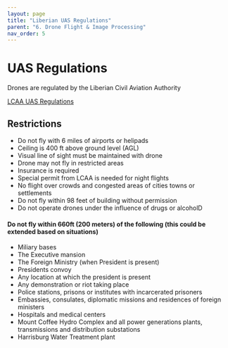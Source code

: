 ```yaml
---
layout: page
title: "Liberian UAS Regulations"
parent: "6. Drone Flight & Image Processing"
nav_order: 5
---
```


# UAS Regulations

Drones are regulated by the Liberian Civil Aviation Authority

[LCAA UAS Regulations](https://lcaa.gov.lr/sites/default/files/documents/LCAR%20PART%2017%20A%20-%20Aviation%20Security.docx.pdf)

## Restrictions
* Do not fly with 6 miles of airports or helipads
* Ceiling is 400 ft above ground level (AGL)
* Visual line of sight must be maintained with drone
* Drone may not fly in restricted areas
* Insurance is required
* Special permit from LCAA is needed for night flights
* No flight over crowds and congested areas of cities towns or settlements
* Do not fly within 98 feet of building without permission
* Do not operate drones under the influence of drugs or alcoholD
#### Do not fly within 660ft (200 meters) of the following (this could be extended based on situations)
* Miliary bases
* The Executive mansion
* The Foreign Ministry (when President is present)
* Presidents convoy
* Any location at which the president is present
* Any demonstration or riot taking place
* Police stations, prisons or institutes with incarcerated prisoners
* Embassies, consulates, diplomatic missions and residences of foreign ministers
* Hospitals and medical centers
* Mount Coffee Hydro Complex and all power generations plants, transmissions and distribution substations 
* Harrisburg Water Treatment plant
